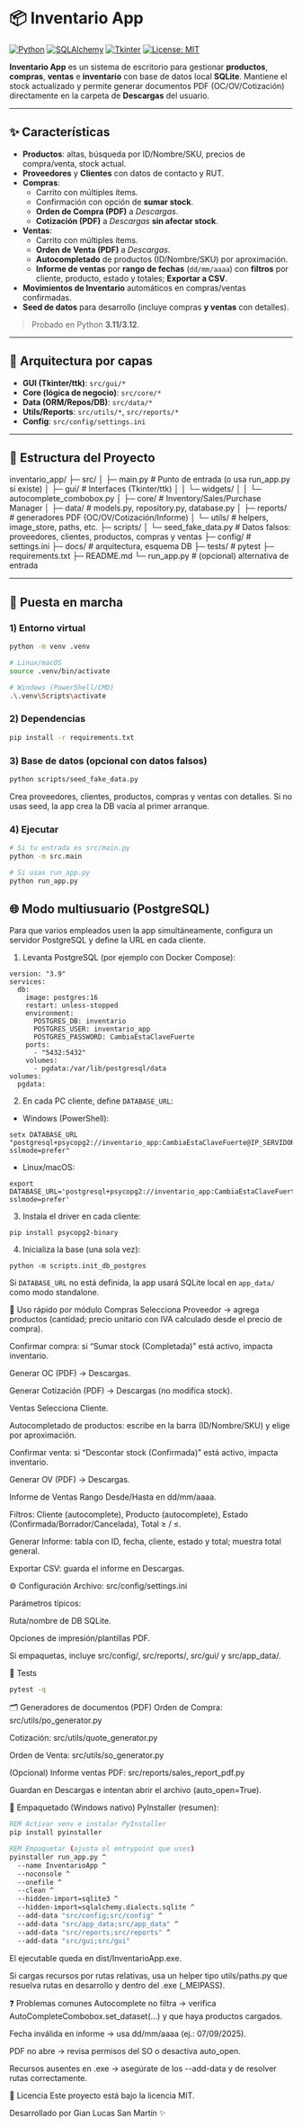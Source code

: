 # 📦 Inventario App

[![Python](https://img.shields.io/badge/Python-3.11+-blue.svg)](https://www.python.org/)
[![SQLAlchemy](https://img.shields.io/badge/ORM-SQLAlchemy-green.svg)](https://www.sqlalchemy.org/)
[![Tkinter](https://img.shields.io/badge/GUI-Tkinter-orange.svg)](https://docs.python.org/3/library/tkinter.html)
[![License: MIT](https://img.shields.io/badge/License-MIT-yellow.svg)](LICENSE)

**Inventario App** es un sistema de escritorio para gestionar **productos**, **compras**, **ventas** e **inventario** con base de datos local **SQLite**. Mantiene el stock actualizado y permite generar documentos PDF (OC/OV/Cotización) directamente en la carpeta de **Descargas** del usuario.

---

## ✨ Características

- **Productos**: altas, búsqueda por ID/Nombre/SKU, precios de compra/venta, stock actual.
- **Proveedores** y **Clientes** con datos de contacto y RUT.
- **Compras**:
  - Carrito con múltiples ítems.
  - Confirmación con opción de **sumar stock**.
  - **Orden de Compra (PDF)** a *Descargas*.
  - **Cotización (PDF)** a *Descargas* **sin afectar stock**.
- **Ventas**:
  - Carrito con múltiples ítems.
  - **Orden de Venta (PDF)** a *Descargas*.
  - **Autocompletado** de productos (ID/Nombre/SKU) por aproximación.
  - **Informe de ventas** por **rango de fechas** (`dd/mm/aaaa`) con **filtros** por cliente, producto, estado y totales; **Exportar a CSV**.
- **Movimientos de Inventario** automáticos en compras/ventas confirmadas.
- **Seed de datos** para desarrollo (incluye compras **y ventas** con detalles).

> Probado en Python **3.11/3.12**.

---

## 🧱 Arquitectura por capas

- **GUI (Tkinter/ttk)**: `src/gui/*`
- **Core (lógica de negocio)**: `src/core/*`
- **Data (ORM/Repos/DB)**: `src/data/*`
- **Utils/Reports**: `src/utils/*`, `src/reports/*`
- **Config**: `src/config/settings.ini`

---

## 📂 Estructura del Proyecto

inventario_app/
├─ src/
│ ├─ main.py # Punto de entrada (o usa run_app.py si existe)
│ ├─ gui/ # Interfaces (Tkinter/ttk)
│ │ └─ widgets/
│ │ └─ autocomplete_combobox.py
│ ├─ core/ # Inventory/Sales/Purchase Manager
│ ├─ data/ # models.py, repository.py, database.py
│ ├─ reports/ # generadores PDF (OC/OV/Cotización/Informe)
│ └─ utils/ # helpers, image_store, paths, etc.
├─ scripts/
│ └─ seed_fake_data.py # Datos falsos: proveedores, clientes, productos, compras y ventas
├─ config/ # settings.ini
├─ docs/ # arquitectura, esquema DB
├─ tests/ # pytest
├─ requirements.txt
├─ README.md
└─ run_app.py # (opcional) alternativa de entrada

---

## 🚀 Puesta en marcha

### 1) Entorno virtual

```bash
python -m venv .venv

# Linux/macOS
source .venv/bin/activate

# Windows (PowerShell/CMD)
.\.venv\Scripts\activate
```

### 2) Dependencias

```bash
pip install -r requirements.txt
```

### 3) Base de datos (opcional con datos falsos)

```bash
python scripts/seed_fake_data.py
```
Crea proveedores, clientes, productos, compras y ventas con detalles.
Si no usas seed, la app crea la DB vacía al primer arranque.

### 4) Ejecutar

```bash
# Si tu entrada es src/main.py
python -m src.main

# Si usas run_app.py
python run_app.py
```

## 🌐 Modo multiusuario (PostgreSQL)

Para que varios empleados usen la app simultáneamente, configura un servidor PostgreSQL y define la URL en cada cliente.

1) Levanta PostgreSQL (por ejemplo con Docker Compose):

```
version: "3.9"
services:
  db:
    image: postgres:16
    restart: unless-stopped
    environment:
      POSTGRES_DB: inventario
      POSTGRES_USER: inventario_app
      POSTGRES_PASSWORD: CambiaEstaClaveFuerte
    ports:
      - "5432:5432"
    volumes:
      - pgdata:/var/lib/postgresql/data
volumes:
  pgdata:
```

2) En cada PC cliente, define `DATABASE_URL`:

- Windows (PowerShell):
```
setx DATABASE_URL "postgresql+psycopg2://inventario_app:CambiaEstaClaveFuerte@IP_SERVIDOR:5432/inventario?sslmode=prefer"
```

- Linux/macOS:
```
export DATABASE_URL='postgresql+psycopg2://inventario_app:CambiaEstaClaveFuerte@IP_SERVIDOR:5432/inventario?sslmode=prefer'
```

3) Instala el driver en cada cliente:
```
pip install psycopg2-binary
```

4) Inicializa la base (una sola vez):
```
python -m scripts.init_db_postgres
```

Si `DATABASE_URL` no está definida, la app usará SQLite local en `app_data/` como modo standalone.

🧭 Uso rápido por módulo
Compras
Selecciona Proveedor → agrega productos (cantidad; precio unitario con IVA calculado desde el precio de compra).

Confirmar compra: si “Sumar stock (Completada)” está activo, impacta inventario.

Generar OC (PDF) → Descargas.

Generar Cotización (PDF) → Descargas (no modifica stock).

Ventas
Selecciona Cliente.

Autocompletado de productos: escribe en la barra (ID/Nombre/SKU) y elige por aproximación.

Confirmar venta: si “Descontar stock (Confirmada)” está activo, impacta inventario.

Generar OV (PDF) → Descargas.

Informe de Ventas
Rango Desde/Hasta en dd/mm/aaaa.

Filtros: Cliente (autocomplete), Producto (autocomplete), Estado (Confirmada/Borrador/Cancelada), Total ≥ / ≤.

Generar Informe: tabla con ID, fecha, cliente, estado y total; muestra total general.

Exportar CSV: guarda el informe en Descargas.

⚙️ Configuración
Archivo: src/config/settings.ini

Parámetros típicos:

Ruta/nombre de DB SQLite.

Opciones de impresión/plantillas PDF.

Si empaquetas, incluye src/config/, src/reports/, src/gui/ y src/app_data/.

🧪 Tests
```bash
pytest -q
```
🗂️ Generadores de documentos (PDF)
Orden de Compra: src/utils/po_generator.py

Cotización: src/utils/quote_generator.py

Orden de Venta: src/utils/so_generator.py

(Opcional) Informe ventas PDF: src/reports/sales_report_pdf.py

Guardan en Descargas e intentan abrir el archivo (auto_open=True).

🧰 Empaquetado (Windows nativo)
PyInstaller (resumen):

```bat
REM Activar venv e instalar PyInstaller
pip install pyinstaller

REM Empaquetar (ajusta el entrypoint que uses)
pyinstaller run_app.py ^
  --name InventarioApp ^
  --noconsole ^
  --onefile ^
  --clean ^
  --hidden-import=sqlite3 ^
  --hidden-import=sqlalchemy.dialects.sqlite ^
  --add-data "src/config;src/config" ^
  --add-data "src/app_data;src/app_data" ^
  --add-data "src/reports;src/reports" ^
  --add-data "src/gui;src/gui"
```
El ejecutable queda en dist/InventarioApp.exe.

Si cargas recursos por rutas relativas, usa un helper tipo utils/paths.py que resuelva rutas en desarrollo y dentro del .exe (_MEIPASS).

❓ Problemas comunes
Autocomplete no filtra → verifica AutoCompleteCombobox.set_dataset(...) y que haya productos cargados.

Fecha inválida en informe → usa dd/mm/aaaa (ej.: 07/09/2025).

PDF no abre → revisa permisos del SO o desactiva auto_open.

Recursos ausentes en .exe → asegúrate de los --add-data y de resolver rutas correctamente.

📜 Licencia
Este proyecto está bajo la licencia MIT.

Desarrollado por Gian Lucas San Martín ✨


